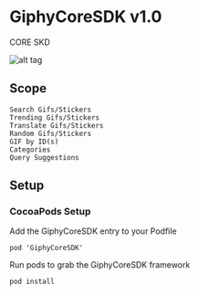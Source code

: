 # GiphyCoreSDK v1.0

CORE SKD

![alt tag](https://media.giphy.com/media/gXyrfP9SDf5Je/giphy.gif)

## Scope

```
Search Gifs/Stickers
Trending Gifs/Stickers
Translate Gifs/Stickers
Random Gifs/Stickers
GIF by ID(s)
Categories
Query Suggestions
```

## Setup

### CocoaPods Setup

Add the GiphyCoreSDK entry to your Podfile

```
pod 'GiphyCoreSDK'
```

Run pods to grab the GiphyCoreSDK framework

```bash
pod install
```
